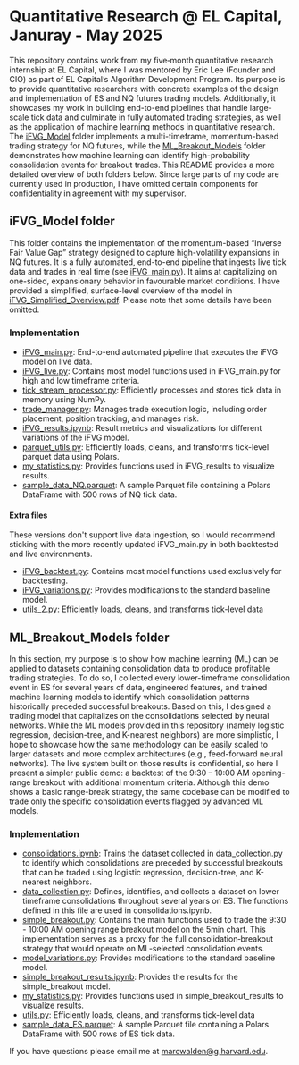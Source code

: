 # Quantitative Research @ EL Capital, Januray - May 2025

This repository contains work from my five‐month quantitative research internship at EL Capital, where I was mentored by Eric Lee (Founder and CIO) as part of EL Capital’s Algorithm Development Program. Its purpose is to provide quantitative researchers with concrete examples of the design and implementation of ES and NQ futures trading models. Additionally, it showcases my work in building end-to-end pipelines that handle large-scale tick data and culminate in fully automated trading strategies, as well as the application of machine learning methods in quantitative research. The [iFVG_Model](https://github.com/marcwalden1/elcapital-quant-research/tree/main/iFVG_Model) folder implements a multi-timeframe, momentum-based trading strategy for NQ futures, while the [ML_Breakout_Models](https://github.com/marcwalden1/elcapital-quant-research/tree/main/ML_Breakout_Models) folder demonstrates how machine learning can identify high-probability consolidation events for breakout trades. This README provides a more detailed overview of both folders below. Since large parts of my code are currently used in production, I have omitted certain components for confidentiality in agreement with my supervisor.


## iFVG_Model folder

This folder contains the implementation of the momentum-based “Inverse Fair Value Gap” strategy designed to capture high-volatility expansions in NQ futures. It is a fully automated, end-to-end pipeline that ingests live tick data and trades in real time (see [iFVG_main.py](https://github.com/marcwalden1/elcapital-quant-research/blob/main/iFVG_Model/iFVG_main.py)). It aims at capitalizing on one-sided, expansionary behavior in favourable market conditions. I have provided a simplified, surface-level overview of the model in [iFVG_Simplified_Overview.pdf](https://github.com/marcwalden1/elcapital-quant-research/blob/main/iFVG_Model/iFVG_Simplified_Overview.pdf). Please note that some details have been omitted.


### Implementation
- [iFVG_main.py](https://github.com/marcwalden1/elcapital-quant-research/blob/main/iFVG_Model/iFVG_main.py): End-to-end automated pipeline that executes the iFVG model on live data.
- [iFVG_live.py](https://github.com/marcwalden1/elcapital-quant-research/blob/main/iFVG_Model/iFVG_live.py): Contains most model functions used in iFVG_main.py for high and low timeframe criteria.
- [tick_stream_processor.py](https://github.com/marcwalden1/elcapital-quant-research/blob/main/iFVG_Model/tick_stream_processor.py): Efficiently processes and stores tick data in memory using NumPy.
- [trade_manager.py](https://github.com/marcwalden1/elcapital-quant-research/blob/main/iFVG_Model/trade_manager.py): Manages trade execution logic, including order placement, position tracking, and manages risk.
- [iFVG_results.ipynb](https://github.com/marcwalden1/elcapital-quant-research/blob/main/iFVG_Model/iFVG_results.ipynb): Result metrics and visualizations for different variations of the iFVG model.
- [parquet_utils.py](https://github.com/marcwalden1/elcapital-quant-research/blob/main/iFVG_Model/parquet_utils.py): Efficiently loads, cleans, and transforms tick-level parquet data using Polars.
- [my_statistics.py](https://github.com/marcwalden1/elcapital-quant-research/blob/main/iFVG_Model/my_statistics.py): Provides functions used in iFVG_results to visualize results.
- [sample_data_NQ.parquet](https://github.com/marcwalden1/elcapital-quant-research/blob/main/iFVG_Model/sample_data_NQ.parquet): A sample Parquet file containing a Polars DataFrame with 500 rows of NQ tick data.
  
#### Extra files
These versions don't support live data ingestion, so I would recommend sticking with the more recently updated iFVG_main.py in both backtested and live environments.
- [iFVG_backtest.py](https://github.com/marcwalden1/elcapital-quant-research/blob/main/iFVG_Model/iFVG_backtest.py): Contains most model functions used exclusively for backtesting.
- [iFVG_variations.py](https://github.com/marcwalden1/elcapital-quant-research/blob/main/iFVG_Model/iFVG_variations.py): Provides modifications to the standard baseline model.
- [utils_2.py](https://github.com/marcwalden1/elcapital-quant-research/blob/main/iFVG_Model/utils_2.py): Efficiently loads, cleans, and transforms tick-level data


## ML_Breakout_Models folder

In this section, my purpose is to show how machine learning (ML) can be applied to datasets containing consolidation data to produce profitable trading strategies. To do so, I collected every lower-timeframe consolidation event in ES for several years of data, engineered features, and trained machine learning models to identify which consolidation patterns historically preceded successful breakouts. Based on this, I designed a trading model that capitalizes on the consolidations selected by neural networks. While the ML models provided in this repository (namely logistic regression, decision-tree, and K-nearest neighbors) are more simplistic, I hope to showcase how the same methodology can be easily scaled to larger datasets and more complex architectures (e.g., feed-forward neural networks). The live system built on those results is confidential, so here I present a simpler public demo: a backtest of the 9:30 – 10:00 AM opening-range breakout with additional momentum criteria. Although this demo shows a basic range-break strategy, the same codebase can be modified to trade only the specific consolidation events flagged by advanced ML models.


### Implementation

- [consolidations.ipynb](https://github.com/marcwalden1/elcapital-quant-research/blob/main/ML_Breakout_Models/consolidations.ipynb): Trains the dataset collected in data_collection.py to identify which consolidations are preceded by successful breakouts that can be traded using logistic regression, decision-tree, and K-nearest neighbors.
- [data_collection.py](https://github.com/marcwalden1/elcapital-quant-research/blob/main/ML_Breakout_Models/data_collection.py): Defines, identifies, and collects a dataset on lower timeframe consolidations throughout several years on ES. The functions defined in this file are used in consolidations.ipynb.
- [simple_breakout.py](https://github.com/marcwalden1/elcapital-quant-research/blob/main/ML_Breakout_Models/simple_breakout.py): Contains the main functions used to trade the 9:30 - 10:00 AM opening range breakout model on the 5min chart. This implementation serves as a proxy for the full consolidation‐breakout strategy that would operate on ML-selected consolidation events.
- [model_variations.py](https://github.com/marcwalden1/elcapital-quant-research/blob/main/ML_Breakout_Models/model_variations.py): Provides modifications to the standard baseline model.
- [simple_breakout_results.ipynb](https://github.com/marcwalden1/elcapital-quant-research/blob/main/ML_Breakout_Models/simple_breakout_results.ipynb): Provides the results for the simple_breakout model.
- [my_statistics.py](https://github.com/marcwalden1/elcapital-quant-research/blob/main/ML_Breakout_Models/my_statistics.py): Provides functions used in simple_breakout_results to visualize results.
- [utils.py](https://github.com/marcwalden1/elcapital-quant-research/blob/main/ML_Breakout_Models/utils.py): Efficiently loads, cleans, and transforms tick-level data
- [sample_data_ES.parquet](https://github.com/marcwalden1/elcapital-quant-research/blob/main/ML_Breakout_Models/sample_data_ES.parquet): A sample Parquet file containing a Polars DataFrame with 500 rows of ES tick data.




If you have questions please email me at marcwalden@g.harvard.edu.

